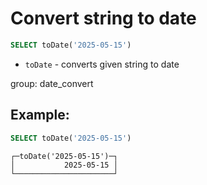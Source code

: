 # Convert string to date

```sql
SELECT toDate('2025-05-15')
```

- `toDate` - converts given string to date

group: date_convert

## Example: 
```sql
SELECT toDate('2025-05-15')
```
```
┌─toDate('2025-05-15')─┐
│           2025-05-15 │
└──────────────────────┘
```

